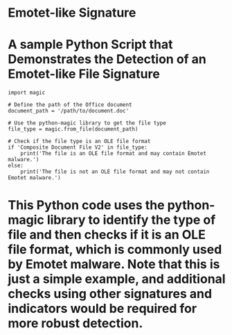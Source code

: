 # Emotet-like Signature
# A sample Python Script that Demonstrates the Detection of an Emotet-like File Signature

```
import magic

# Define the path of the Office document
document_path = '/path/to/document.doc'

# Use the python-magic library to get the file type
file_type = magic.from_file(document_path)

# Check if the file type is an OLE file format
if 'Composite Document File V2' in file_type:
    print('The file is an OLE file format and may contain Emotet malware.')
else:
    print('The file is not an OLE file format and may not contain Emotet malware.')
```

# This Python code uses the python-magic library to identify the type of file and then checks if it is an OLE file format, which is commonly used by Emotet malware. Note that this is just a simple example, and additional checks using other signatures and indicators would be required for more robust detection.
